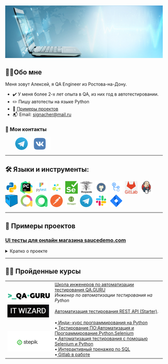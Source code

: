 ![GitHub Header Banner](https://github.com/signacher/signacher/blob/main/images/fon.jpg)
 

## 👩‍💻Обо мне
Меня зовут Алексей, я QA Engineer из Ростова-на-Дону.
- :heavy_check_mark: У меня более 2-х лет опыта в QA, из них год в автотестировании.
- :pencil2: Пишу автотесты на языке Python
- :open_file_folder: [Примеры проектов](#open_file_folder-Примеры-проектов)
- :mailbox_with_mail: Email: signacher@mail.ru

### :email: Мои контакты
  <p>
  &#8287;&#8287;&#8287;&#8287;&#8287;&#8287;&#8287;
  <a href="https://t.me/Aleksey_Telnov"><img width="40px" alt="Telegram" title="Telegram" src="images/tg.png"></a>
  <a href="https://vk.com/id239714163"><img width="70px" alt="VK" title="Vk" src="images/vk.png"/></a>
  &#8287;
</p>



---

## 🛠️ Языки и инструменты:
<div>
  <img src="https://github.com/signacher/signacher/blob/main/images/python.png" title="Python" alt="Python" width="40" height="40"/>&nbsp;
  <img src="https://github.com/signacher/signacher/blob/main/images/pycharm.png" title="Pycharm" alt="Pycharm" width="40" height="40"/>&nbsp;
  <img src="https://github.com/signacher/signacher/blob/main/images/pytest.png" title="Pytest" alt="Pytest" width="40" height="40"/>&nbsp;
  <img src="https://github.com/signacher/signacher/blob/main/images/selene.png" title="Selene" alt="Selene" width="40" height="40"/>&nbsp;
  <img src="https://github.com/signacher/signacher/blob/main/images/selenium.png" title="Selenium" alt="Selenium" width="40" height="40"/>&nbsp;
  <img src="https://github.com/signacher/signacher/blob/main/images/requests.png" title="Requests" alt="Requests" width="40" height="40"/>&nbsp;
  <img src="https://github.com/signacher/signacher/blob/main/images/github.png" title="GitHub" alt="GitHub" width="40" height="40"/>&nbsp;
  <img src="https://github.com/signacher/signacher/blob/main/images/actions1.png" title="Github Actions" alt="Github Actions" width="40" height="40"/>&nbsp;
  <img src="https://github.com/signacher/signacher/blob/main/images/Gitlab.png" title="GitLab" alt="GitLab" width="40" height="40"/>&nbsp;
  <img src="https://github.com/signacher/signacher/blob/main/images/jenkins.png" title="Jenkins" alt="Jenkins" width="40" height="40"/>&nbsp;
  <img src="https://github.com/signacher/signacher/blob/main/images/selenoid.png" title="Selenoid" alt="Selenoid" width="40" height="40"/>&nbsp;
  <img src="https://github.com/signacher/signacher/blob/main/images/allure.png" title="Allure" alt="Allure" width="40" height="40"/>&nbsp;
  <img src="https://github.com/signacher/signacher/blob/main/images/allure_testops.png" title="Allure TestOps" alt="Allure TestOps" width="40" height="40"/>&nbsp;
  <img src="https://github.com/signacher/signacher/blob/main/images/postman.png" title="Postman" alt="Postman" width="40" height="40"/>&nbsp;
  <img src="https://github.com/signacher/signacher/blob/main/images/swagger.png" title="Swagger" alt="Swagger" width="40" height="40"/>&nbsp;
  <img src="https://github.com/signacher/signacher/blob/main/images/tg.png" title="Telegram" alt="Telegram" width="40" height="40"/>&nbsp;
  <img src="https://github.com/signacher/signacher/blob/main/images/slack.png" title="Slack" alt="Slack" width="40" height="40"/>&nbsp;
  <img src="https://github.com/signacher/signacher/blob/main/images/jira.png" title="Jira" alt="Jira" width="40" height="40"/>&nbsp;
</div>

---

## :open_file_folder: Примеры проектов
###  [UI тесты для онлайн магазина saucedemo.com](https://github.com/signacher/Saucedemo_UI)
<details><summary> Кратко о проекте</summary>
  <ul>
  <li> Тесты написаны на языке <code>Python</code> с помощью библиотеки <code>Selenium</code></li>
  <li> Тесты запускаются в Headless режиме с помошью <code>Github Actions</code></li>
  <li> Пишется лог в файл расположенный в папке logs</li>
  <li> <code>Allure отчет</code> о результатах прохождения тестов с историей запусков публикуется в <code>Github Pages</code> <a target="_blank" href="https://signacher.github.io/saucedemo_ui"> Отчет</a></li>
  </ul>
</details>  

---

## :man_student: Пройденные курсы
   <table width="100%" border='0'>
     <tr><td width="30%" valign="bottom"><img src="images/qa_guru.png"></td><td valign="middle"> <a target="_blank" href="https://qa.guru"> Школа инженеров по автоматизации тестирования QA.GURU</a><br><i> Инженер по автоматизации тестирования на Python</i> </td></tr>
     <tr><td width="30%" valign="bottom"><img src="images/wizard.png"></td><td valign="middle"> <a target="_blank" href="https://it-wizard.pro/index">Автоматизация тестирования REST API (Starter)</a>.</td></tr>
     <tr><td width="30%" valign="bottom"><p align="center"><img  src="images/stepik.png"></p></td><td valign="middle"> 
      &bull;<a target="_blank" href="https://stepik.org/course/63085/promo"> Инди-курс программирования на Python</a><br>
      &bull;<a target="_blank" href="https://stepik.org/course/120491/promo"> Тестирование ПО:Автоматизация и Программирование.Python.Selenium</a><br>
      &bull;<a target="_blank" href="https://stepik.org/course/575/promo"> Автоматизация тестирования с помощью Selenium и Python</a><br>
      &bull;<a target="_blank" href="https://stepik.org/course/63054/promo"> Интерактивный тренажер по SQL</a><br>
      &bull;<a target="_blank" href="https://stepik.org/course/118206/promo"> Gitlab в работе</a><br>
     </td></tr>
   </table>
 
